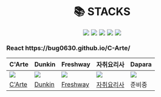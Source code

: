 <div align="center">
  <h1>📚 STACKS</h1>
  <div style="display: flex; justify-content: center; gap: 5px;">
    <img src="https://img.shields.io/badge/HTML5-E34F26?style=for-the-badge&logo=html5&logoColor=FFF"/>
    <img src="https://img.shields.io/badge/CSS3-1572B6?style=for-the-badge&logo=css3&logoColor=FFF"/>
    <img src="https://img.shields.io/badge/jquery-0769AD?style=for-the-badge&logo=jquery&logoColor=FFF"/>
    <img src="https://img.shields.io/badge/GitHub-EAEAEA?style=for-the-badge&logo=github&logoColor=000"/>
    <img src="https://img.shields.io/badge/React-61DAFB?style=for-the-badge&logo=React&logoColor=white"/>
  </div>
</div>

<h3>React https://bug0630.github.io/C-Arte/</h3>

| C'Arte  | Dunkin  | Freshway  | 자취요리사 | Dapara  |
|---|---|---|---|---|
| <img src="https://github.com/bug0630/bug0630/assets/143781709/4ef8cb05-c83e-42f3-9b39-4d4d26c5d12a"> | <img src="https://github.com/bug0630/bug0630/assets/143781709/b0a4a440-6860-4d63-8441-23216507a2fe"> | <img src="https://github.com/bug0630/bug0630/assets/143781709/7ae5c342-fcc7-4855-9ec8-c22d1197b47c"> | <img src="https://github.com/bug0630/bug0630/assets/143781709/d6bc9f62-1fd2-4621-8215-9195b94c0d39"> | <img src="https://github.com/bug0630/bug0630/assets/143781709/c8ac4003-bbc6-4cd4-a14b-968788940c75"> |
| [C'Arte](https://bug0630.github.io/C-Arte/) | [Dunkin](https://bug0630.github.io/Dunkin/) | [Freshway](https://bug0630.github.io/Freshway/) | [자취요리사](https://bug0630.github.io/portfolio/teamD/) | 준비중 |
